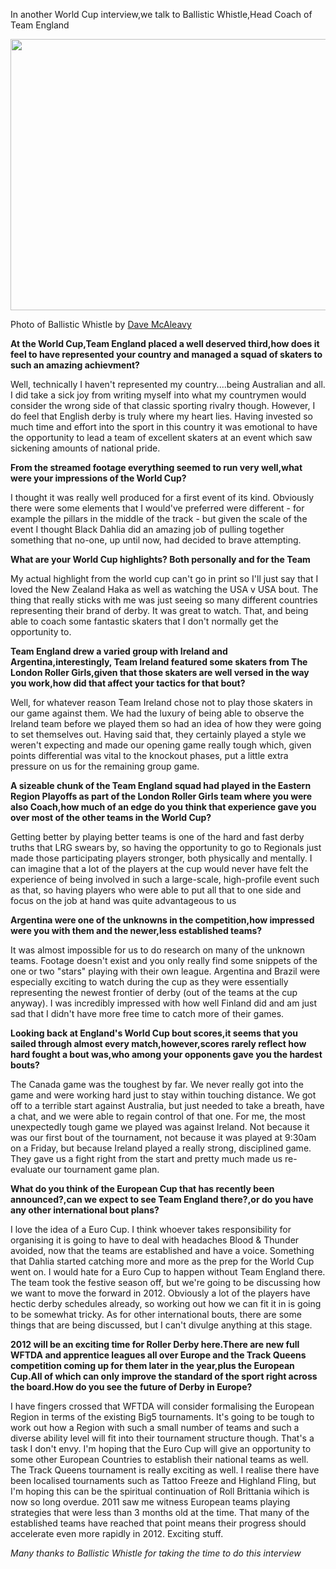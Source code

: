 <html><body><p>In another World Cup interview,we talk to Ballistic Whistle,Head Coach of Team England 

<a href="http://www.scottishrollerderbyblog.com/2012/01/ballisticwhistle-2.jpg"><img src="http://www.scottishrollerderbyblog.com/2012/01/ballisticwhistle-2.jpg" alt="" title="BallisticWhistle-2" width="614" height="434" class="aligncenter size-full wp-image-756"></a>

Photo of Ballistic Whistle by <a href="http://boutday.com/">Dave McAleavy</a>

<strong>At the World Cup,Team England placed a well deserved third,how does it feel to have represented your country and managed a squad of skaters to such an amazing achievment?</strong>

Well, technically I haven't represented my country....being Australian and all. I did take a sick joy from writing myself into what my countrymen would consider the wrong side of that classic sporting rivalry though. However, I do feel that English derby is truly where my heart lies. Having invested so much time and effort into the sport in this country it was emotional to have the opportunity to lead a team of excellent skaters at an event which saw sickening amounts of national pride. 

<strong>From the streamed footage everything seemed to run very well,what were your impressions of the World Cup?</strong>

I thought it was really well produced for a first event of its kind. Obviously there were some elements that I would've preferred were different - for example the pillars in the middle of the track - but given the scale of the event I thought Black Dahlia did an amazing job of pulling together something that no-one, up until now, had decided to brave attempting.

<strong>What are your World Cup highlights? Both personally and for the Team</strong>

My actual highlight from the world cup can't go in print so I'll just say that I loved the New Zealand Haka as well as watching the USA v USA bout. The thing that really sticks with me was just seeing so many different countries representing their brand of derby. It was great to watch. That, and being able to coach some fantastic skaters that I don't normally get the opportunity to.

<strong>Team England drew a varied group with Ireland and Argentina,interestingly, Team Ireland featured some skaters from The London Roller Girls,given that those skaters are well versed in the way you work,how did that affect your tactics for that bout?</strong>

Well, for whatever reason Team Ireland chose not to play those skaters in our game against them. We had the luxury of being able to observe the Ireland team before we played them so had an idea of how they were going to set themselves out. Having said that, they certainly played a style we weren't expecting and made our opening game really tough which, given points differential was vital to the knockout phases, put a little extra pressure on us for the remaining group game.

<strong>A sizeable chunk of the Team England squad had played in the Eastern Region Playoffs as part of the London Roller Girls team where you were also Coach,how much of an edge do you think that experience gave you over most of the other teams in the World Cup?</strong>

Getting better by playing better teams is one of the hard and fast derby truths that LRG swears by, so having the opportunity to go to Regionals just made those participating players stronger, both physically and mentally. I can imagine that a lot of the players at the cup would never have felt the experience of being involved in such a large-scale, high-profile event such as that, so having players who were able to put all that to one side and focus on the job at hand was quite advantageous to us

<strong>Argentina were one of the unknowns in the competition,how impressed were you with them and the newer,less established teams?</strong>

It was almost impossible for us to do research on many of the unknown teams. Footage doesn't exist and you only really find some snippets of the one or two "stars" playing with their own league. Argentina and Brazil were especially exciting to watch during the cup as they were essentially representing the newest frontier of derby (out of the teams at the cup anyway). I was incredibly impressed with how well Finland did and am just sad that I didn't have more free time to catch more of their games.

<strong>Looking back at England's World Cup bout scores,it seems that you sailed through almost every match,however,scores rarely reflect how hard fought a bout was,who among your opponents gave you the hardest bouts?</strong>

The Canada game was the toughest by far. We never really got into the game and were working hard just to stay within touching distance. We got off to a terrible start against Australia, but just needed to take a breath, have a chat, and we were able to regain control of that one. For me, the most unexpectedly tough game we played was against Ireland. Not because it was our first bout of the tournament, not because it was played at 9:30am on a Friday, but because Ireland played a really strong, disciplined game. They gave us a fight right from the start and pretty much made us re-evaluate our tournament game plan.

<strong>What do you think of the European Cup that has recently been announced?,can we expect to see Team England there?,or do you have any other international bout plans?</strong>

I love the idea of a Euro Cup. I think whoever takes responsibility for organising it is going to have to deal with headaches Blood &amp; Thunder avoided, now that the teams are established and have a voice. Something that Dahlia started catching more and more as the prep for the World Cup went on. I would hate for a Euro Cup to happen without Team England there. The team took the festive season off, but we're going to be discussing how we want to move the forward in 2012. Obviously a lot of the players have hectic derby schedules already, so working out how we can fit it in is going to be somewhat tricky. As for other international bouts, there are some things that are being discussed, but I can't divulge anything at this stage.

<strong>2012 will be an exciting time for Roller Derby here.There are new full WFTDA and apprentice leagues all over Europe and the Track Queens competition coming up for them later in the year,plus the European Cup.All of which can only improve the standard of the sport right across the board.How do you see the future of Derby in Europe?</strong>

I have fingers crossed that WFTDA will consider formalising the European Region in terms of the existing Big5 tournaments. It's going to be tough to work out how a Region with such a small number of teams and such a diverse ability level will fit into their tournament structure though. That's a task I don't envy. I'm hoping that the Euro Cup will give an opportunity to some other European Countries to establish their national teams as well. The Track Queens tournament is really exciting as well. I realise there have been localised tournaments such as Tattoo Freeze and Highland Fling, but I'm hoping this can be the spiritual continuation of Roll Brittania wihich is now so long overdue. 2011 saw me witness European teams playing strategies that were less than 3 months old at the time. That many of the established teams have reached that point means their progress should accelerate even more rapidly in 2012. Exciting stuff.




<em>Many thanks to Ballistic Whistle for taking the time to do this interview</em></p></body></html>
